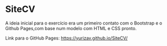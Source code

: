 # SiteCV

A ideia inicial para o exercício era um primeiro contato com o Bootstrap e o Github Pages,com base num modelo com HTML e CSS pronto.

Link para o GitHub Pages: https://yurizav.github.io/SiteCV/
